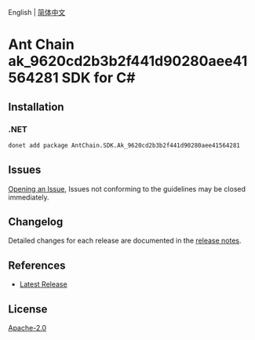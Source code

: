 English | [简体中文](README-CN.md)

# Ant Chain ak_9620cd2b3b2f441d90280aee41564281 SDK for C#

## Installation

### .NET

```bash
donet add package AntChain.SDK.Ak_9620cd2b3b2f441d90280aee41564281
```

## Issues

[Opening an Issue](https://github.com/alipay/antchain-openapi-prod-sdk/issues/new), Issues not conforming to the guidelines may be closed immediately.

## Changelog

Detailed changes for each release are documented in the [release notes](./ChangeLog.md).

## References

* [Latest Release](https://github.com/alipay/antchain-openapi-prod-sdk/)

## License

[Apache-2.0](http://www.apache.org/licenses/LICENSE-2.0)
